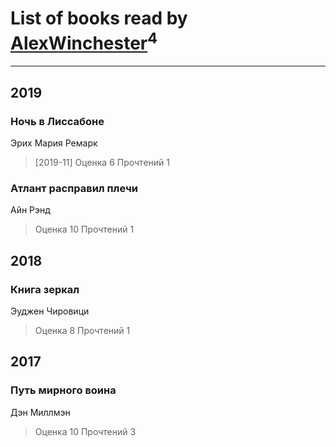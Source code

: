 # List of books read by [AlexWinchester](https://www.facebook.com/profile.php?id=2680385415370992)<sup>4</sup>
---

## 2019

### Ночь в Лиссабоне
Эрих Мария Ремарк
> [2019-11] Оценка 6
> Прочтений 1


### Атлант расправил плечи
Айн Рэнд
> Оценка 10
> Прочтений 1



## 2018

### Книга зеркал
Эуджен Чировици
> Оценка 8
> Прочтений 1



## 2017

### Путь мирного воина
Дэн Миллмэн
> Оценка 10
> Прочтений 3



